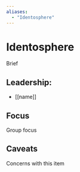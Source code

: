 ```yaml
---
aliases:
  - "Identosphere"
---
```

# Identosphere

Brief

## Leadership:

- [[name]]

## Focus

Group focus

## Caveats 

Concerns with this item